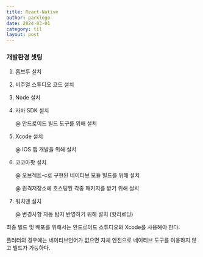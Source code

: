 ```yaml
---
title: React-Native
author: parklego
date: 2024-03-01
category: til
layout: post
---
```


### 개발환경 셋팅

1. 홈브루 설치

2. 비주얼 스튜디오 코드 설치

3. Node 설치

4. 자바 SDK 설치

   @ 안드로이드 빌드 도구를 위해 설치

5. Xcode 설치

   @ IOS 앱 개발을 위해 설치

6. 코코아팟 설치

   @ 오브젝트-c로 구현된 네이티브 모듈 빌드를 위해 설치

   @ 원격저장소에 호스팅된 각종 패키지를 받기 위해 설치

7. 워치맨 설치

   @ 변경사항 자동 탐지 반영하기 위해 설치 (핫리로딩)

최종 빌드 및 배포를 위해서는 안드로이드 스튜디오와 Xcode를 사용해야 한다.

플러터의 경우에는 네이티브언어가 없으면 자체 엔진으로 네이티브 도구를 이용하지 않고 빌드가 가능하다.
